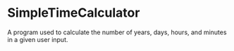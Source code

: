 # SimpleTimeCalculator
A program used to calculate the number of years, days, hours, and minutes in a given user input.
